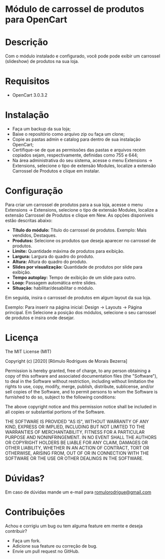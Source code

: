 # Módulo de carrossel de produtos para OpenCart
# Descrição

Com o módulo instalado e configurado, você pode pode exibir um carrossel (slideshow) de produtos na sua loja.

# Requisitos
- OpenCart 3.0.3.2

# Instalação

- Faça um backup da sua loja;
- Baixe o repositório como arquivo zip ou faça um clone;
- Copie as pastas admin e catalog para dentro de sua instalação OpenCart;
- Certifique-se de que as permissões das pastas e arquivos recém copiados sejam, respectivamente, definidas como 755 e 644;
- Na área administrativa do seu sistema, acesse o menu Extensions -> Extensions, selecione o tipo de extensão Modules, localize a extensão Carrossel de Produtos e clique em instalar.

# Configuração

Para criar um carrossel de produtos para a sua loja, acesse o menu Extensions -> Extensions, selecione o tipo de extensão Modules,  localize a extensão Carrossel de Produtos e clique em New. As opções disponíveis estão descritas abaixo:

- **Título do módulo:** Título do carrossel de produtos. Exemplo: Mais vendidos, Destaques.
- **Produtos:** Selecione os produtos que deseja aparecer no carrossel de produtos.
- **Limite:** Quantidade máxima de produtos para exibição.
- **Largura:** Largura do quadro do produto.
- **Altura:** Altura do quadro do produto.
- **Slides por visualização:** Quantidade de produtos por slide para exibição. 
- **Tempo autoplay:** Tempo de exibição de um slide para outro.
- **Loop:** Passagem automática entre slides.
- **Situação:** habilitar/desabilitar o módulo.

Em seguida, insira o carrossel de produtos em algum layout da sua loja. 

Exemplo: Para inserir na página inicial: Design -> Layouts -> Página principal.
Em Selecione a posição dos módulos, selecione o seu carrossel de produtos e insira onde desejar.

# Licença

The MIT License (MIT)

Copyright (c) [2020] [Rômulo Rodrigues de Morais Bezerra]

Permission is hereby granted, free of charge, to any person obtaining a copy of
this software and associated documentation files (the "Software"), to deal in
the Software without restriction, including without limitation the rights to
use, copy, modify, merge, publish, distribute, sublicense, and/or sell copies of
the Software, and to permit persons to whom the Software is furnished to do so,
subject to the following conditions:

The above copyright notice and this permission notice shall be included in all
copies or substantial portions of the Software.

THE SOFTWARE IS PROVIDED "AS IS", WITHOUT WARRANTY OF ANY KIND, EXPRESS OR
IMPLIED, INCLUDING BUT NOT LIMITED TO THE WARRANTIES OF MERCHANTABILITY, FITNESS
FOR A PARTICULAR PURPOSE AND NONINFRINGEMENT. IN NO EVENT SHALL THE AUTHORS OR
COPYRIGHT HOLDERS BE LIABLE FOR ANY CLAIM, DAMAGES OR OTHER LIABILITY, WHETHER
IN AN ACTION OF CONTRACT, TORT OR OTHERWISE, ARISING FROM, OUT OF OR IN
CONNECTION WITH THE SOFTWARE OR THE USE OR OTHER DEALINGS IN THE SOFTWARE.

# Dúvidas?
Em caso de dúvidas mande um e-mail para romulorodrigue@gmail.com

# Contribuições

Achou e corrigiu um bug ou tem alguma feature em mente e deseja contribuir?

- Faça um fork.
- Adicione sua feature ou correção de bug.
- Envie um pull request no GitHub.

